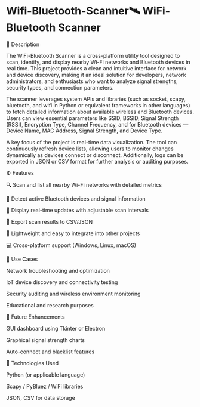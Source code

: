 # Wifi-Bluetooth-Scanner🛰️ WiFi-Bluetooth Scanner
📖 Description

The WiFi-Bluetooth Scanner is a cross-platform utility tool designed to scan, identify, and display nearby Wi-Fi networks and Bluetooth devices in real time. This project provides a clean and intuitive interface for network and device discovery, making it an ideal solution for developers, network administrators, and enthusiasts who want to analyze signal strengths, security types, and connection parameters.

The scanner leverages system APIs and libraries (such as socket, scapy, bluetooth, and wifi in Python or equivalent frameworks in other languages) to fetch detailed information about available wireless and Bluetooth devices. Users can view essential parameters like SSID, BSSID, Signal Strength (RSSI), Encryption Type, Channel Frequency, and for Bluetooth devices — Device Name, MAC Address, Signal Strength, and Device Type.

A key focus of the project is real-time data visualization. The tool can continuously refresh device lists, allowing users to monitor changes dynamically as devices connect or disconnect. Additionally, logs can be exported in JSON or CSV format for further analysis or auditing purposes.

⚙️ Features

🔍 Scan and list all nearby Wi-Fi networks with detailed metrics

📡 Detect active Bluetooth devices and signal information

🧭 Display real-time updates with adjustable scan intervals

💾 Export scan results to CSV/JSON

🧰 Lightweight and easy to integrate into other projects

💻 Cross-platform support (Windows, Linux, macOS)

🧠 Use Cases

Network troubleshooting and optimization

IoT device discovery and connectivity testing

Security auditing and wireless environment monitoring

Educational and research purposes

🚀 Future Enhancements

GUI dashboard using Tkinter or Electron

Graphical signal strength charts

Auto-connect and blacklist features

🧩 Technologies Used

Python (or applicable language)

Scapy / PyBluez / WiFi libraries

JSON, CSV for data storage
